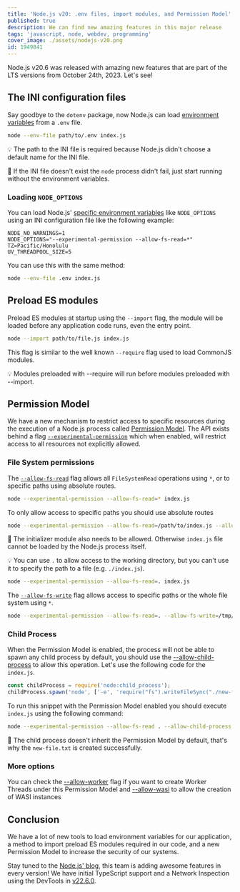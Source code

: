 ```yaml
---
title: 'Node.js v20: .env files, import modules, and Permission Model'
published: true
description: We can find new amazing features in this major release
tags: 'javascript, node, webdev, programming'
cover_image: ./assets/nodejs-v20.png
id: 1949841
---
```


Node.js v20.6 was released with amazing new features that are part of the LTS versions from October 24th, 2023. Let's see!

## The INI configuration files

Say goodbye to the `dotenv` package, now Node.js can load [environment variables](https://nodejs.org/docs/latest/api/cli.html#--env-fileconfig) from a `.env` file.

```bash
node --env-file path/to/.env index.js
```

💡 The path to the INI file is required because Node.js didn't choose a default name for the INI file.

🧠 If the INI file doesn't exist the `node` process didn't fail, just start running without the environment variables.

### Loading `NODE_OPTIONS`

You can load Node.js' [specific environment variables](https://nodejs.org/docs/latest/api/cli.html#environment-variables) like `NODE_OPTIONS` using an INI configuration file like the following example:

```text
NODE_NO_WARNINGS=1
NODE_OPTIONS="--experimental-permission --allow-fs-read=*"
TZ=Pacific/Honolulu
UV_THREADPOOL_SIZE=5
```

You can use this with the same method:

```bash
node --env-file .env index.js
```

## Preload ES modules

Preload ES modules at startup using the `--import` flag, the module will be loaded before any application code runs, even the entry point.

```bash
node --import path/to/file.js index.js
```

This flag is similar to the well known `--require` flag used to load CommonJS modules.

💡 Modules preloaded with --require will run before modules preloaded with --import.

## Permission Model

We have a new mechanism to restrict access to specific resources during the execution of a Node.js process called [Permission Model](https://nodejs.org/docs/latest/api/permissions.html#permission-model). The API exists behind a flag [`--experimental-permission`](https://nodejs.org/docs/latest/api/cli.html#--experimental-permission) which when enabled, will restrict access to all resources not explicitly allowed.

### File System permissions

The [`--allow-fs-read`](https://nodejs.org/docs/latest/api/cli.html#--allow-fs-read) flag allows all `FileSystemRead` operations using `*`, or to specific paths using absolute routes.

```bash
node --experimental-permission --allow-fs-read=* index.js
```

To only allow access to specific paths you should use absolute routes

```bash
node --experimental-permission --allow-fs-read=/path/to/index.js --allow-fs-read=/path/to/directory index.js
```

🧠 The initializer module also needs to be allowed. Otherwise `index.js` file cannot be loaded by the Node.js process itself.

💡 You can use `.` to allow access to the working directory, but you can't use it to specify the path to a file (e.g. `./index.js`).

```bash
node --experimental-permission --allow-fs-read=. index.js
```

The [`--allow-fs-write`](https://nodejs.org/docs/latest/api/cli.html#--allow-fs-write) flag allows access to specific paths or the whole file system using `*`.

```bash
node --experimental-permission --allow-fs-read=. --allow-fs-write=/tmp/ index.js
```

### Child Process

When the Permission Model is enabled, the process will not be able to spawn any child process by default, you should use the [--allow-child-process](https://nodejs.org/docs/latest/api/cli.html#--allow-child-process) to allow this operation. Let's use the following code for the `index.js`.

```javascript
const childProcess = require('node:child_process');
childProcess.spawn('node', ['-e', 'require("fs").writeFileSync("./new-file.txt", "Hello, World!")']);
```

To run this snippet with the Permission Model enabled you should execute `index.js` using the following command:

```bash
node --experimental-permission --allow-fs-read . --allow-child-process index.js
```

🧠 The child process doesn't inherit the Permission Model by default, that's why the `new-file.txt` is created successfully.

### More options

You can check the [--allow-worker](https://nodejs.org/docs/latest/api/cli.html#--allow-worker) flag if you want to create Worker Threads under this Permission Model and [--allow-wasi](https://nodejs.org/docs/latest/api/cli.html#--allow-wasi) to allow the creation of WASI instances

## Conclusion

We have a lot of new tools to load environment variables for our application, a method to import preload ES modules required in our code, and a new Permission Model to increase the security of our systems.

Stay tuned to the [Node.js' blog](https://nodejs.org/en/blog), this team is adding awesome features in every version! We have initial TypeScript support and a Network Inspection using the DevTools in [v22.6.0](https://github.com/nodejs/node/releases/tag/v22.6.0).
